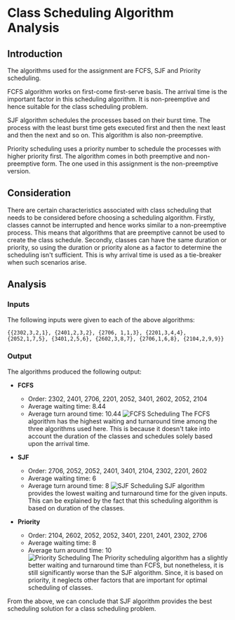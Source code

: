 # Class Scheduling Algorithm Analysis

## Introduction

The algorithms used for the assignment are FCFS, SJF and Priority scheduling. 

FCFS algorithm works on first-come first-serve basis. The arrival time is the important factor in this scheduling algorithm. It is non-preemptive and hence suitable for the class scheduling problem.

SJF algorithm schedules the processes based on their burst time. The process with the least burst time gets executed first and then the next least and then the next and so on. This algorithm is also non-preemptive.

Priority scheduling uses a priority number to schedule the processes with higher priority first. The algorithm comes in both preemptive and non-preemptive form. The one used in this assignment is the non-preemptive version.

## Consideration

There are certain characteristics associated with class scheduling that needs to be considered before choosing a scheduling algorithm. Firstly, classes cannot be interrupted and hence works similar to a non-preemptive process. This means that algorithms that are preemptive cannot be used to create the class schedule. Secondly, classes can have the same duration or priority, so using the duration or priority alone as a factor to determine the scheduling isn't sufficient. This is why arrival time is used as a tie-breaker when such scenarios arise.

## Analysis

### Inputs
The following inputs were given to each of the above algorithms:

    {{2302,3,2,1}, {2401,2,3,2}, {2706, 1,1,3}, {2201,3,4,4}, {2052,1,7,5}, {3401,2,5,6}, {2602,3,8,7}, {2706,1,6,8}, {2104,2,9,9}}

### Output
The algorithms produced the following output:

 - **FCFS**
	 - Order: 2302, 2401, 2706, 2201, 2052, 3401, 2602, 2052, 2104
	 - Average waiting time: 8.44
	 - Average turn around time: 10.44
    ![FCFS Scheduling](https://i.imgur.com/s1joMvE.png)
The FCFS algorithm has the highest waiting and turnaround time among the three algorithms used here. This is because it doesn't take into account the duration of the classes and schedules solely based upon the arrival time.

 - **SJF**
	 - Order: 2706, 2052, 2052, 2401, 3401, 2104, 2302, 2201, 2602
	 - Average waiting time: 6
	 - Average turn around time: 8
	![SJF Scheduling](https://i.imgur.com/BLEIjjT.png)
SJF algorithm provides the lowest waiting and turnaround time for the given inputs. This can be explained by the fact that this scheduling algorithm is based on duration of the classes.
	
 - **Priority**
	 - Order: 2104, 2602, 2052, 2052, 3401, 2201, 2401, 2302, 2706
	 - Average waiting time: 8
	 - Average turn around time: 10				 
     ![Priority Scheduling](https://i.imgur.com/IQUqzYr.png)
The Priority scheduling algorithm has a slightly better waiting and turnaround time than FCFS, but nonetheless, it is still significantly worse than the SJF algorithm. Since, it is based on priority, it neglects other factors that are important for optimal scheduling of classes.

From the above, we can conclude that SJF algorithm provides the best scheduling solution for a class scheduling problem.